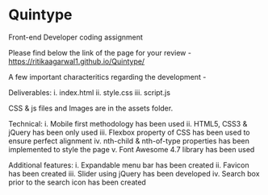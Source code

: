 # Quintype
 Front-end Developer coding assignment

Please find below the link of the page for your review  -
https://ritikaagarwal1.github.io/Quintype/

A few important characteritics regarding the development -

Deliverables:
i. index.html
ii. style.css
iii. script.js

CSS & js files and Images are in the assets folder.


Technical:
 i.   Mobile first methodology has been used
 ii.  HTML5, CSS3 & jQuery has been only used
 iii. Flexbox property of CSS has been used to ensure perfect alignment
 iv.  nth-child & nth-of-type properties has been implemented to style the page
 v.   Font Awesome 4.7 library has been used
 
 Additional features:
 i.   Expandable menu bar has been created
 ii.  Favicon has been created
 iii. Slider using jQuery has been developed
 iv.  Search box prior to the search icon has been created
